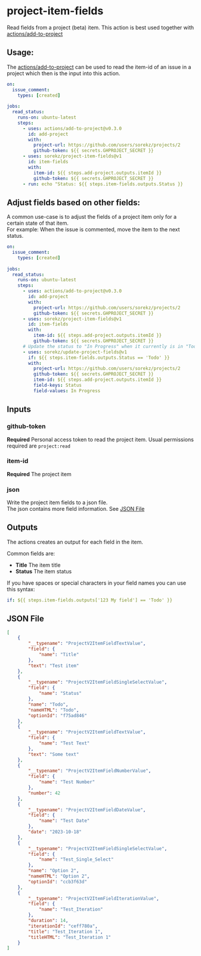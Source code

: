 # project-item-fields

Read fields from a project (beta) item.
This action is best used together with [actions/add-to-project](https://github.com/actions/add-to-project)

## Usage:
The [actions/add-to-project](https://github.com/actions/add-to-project) can be used to read the item-id of an issue in a project which then is the input into this action.
```yaml
on:
  issue_comment:
    types: [created]
  
jobs:
  read_status:
    runs-on: ubuntu-latest
    steps:
      - uses: actions/add-to-project@v0.3.0
        id: add-project
        with:
          project-url: https://github.com/users/sorekz/projects/2
          github-token: ${{ secrets.GHPROJECT_SECRET }}
      - uses: sorekz/project-item-fields@v1
        id: item-fields
        with:
          item-id: ${{ steps.add-project.outputs.itemId }}
          github-token: ${{ secrets.GHPROJECT_SECRET }}
      - run: echo "Status: ${{ steps.item-fields.outputs.Status }}
```

## Adjust fields based on other fields:
A common use-case is to adjust the fields of a project item only for a certain state of that item.\
For example: When the issue is commented, move the item to the next status.
```yaml
on:
  issue_comment:
    types: [created]
  
jobs:
  read_status:
    runs-on: ubuntu-latest
    steps:
      - uses: actions/add-to-project@v0.3.0
        id: add-project
        with:
          project-url: https://github.com/users/sorekz/projects/2
          github-token: ${{ secrets.GHPROJECT_SECRET }}
      - uses: sorekz/project-item-fields@v1
        id: item-fields
        with:
          item-id: ${{ steps.add-project.outputs.itemId }}
          github-token: ${{ secrets.GHPROJECT_SECRET }}
      # Update the status to "In Progress" when it currently is in "Todo"
      - uses: sorekz/update-project-fields@v1
        if: ${{ steps.item-fields.outputs.Status == 'Todo' }}
        with:
          project-url: https://github.com/users/sorekz/projects/2
          github-token: ${{ secrets.GHPROJECT_SECRET }}
          item-id: ${{ steps.add-project.outputs.itemId }}
          field-keys: Status
          field-values: In Progress
```

## Inputs
### github-token
**Required** Personal access token to read the project item. Usual permissions required are `project:read`

### item-id
**Required** The project item

### json
Write the project item fields to a json file.\
The json contains more field information. See [JSON File](#json-file)

## Outputs
The actions creates an output for each field in the item.

Common fields are:
- **Title** The item title
- **Status** The item status

If you have spaces or special characters in your field names you can use this syntax:
```yaml
if: ${{ steps.item-fields.outputs['123 My field'] == 'Todo' }}
```

## JSON File
```json
[
    {
        "__typename": "ProjectV2ItemFieldTextValue",
        "field": {
            "name": "Title"
        },
        "text": "Test item"
    },
    {
        "__typename": "ProjectV2ItemFieldSingleSelectValue",
        "field": {
            "name": "Status"
        },
        "name": "Todo",
        "nameHTML": "Todo",
        "optionId": "f75ad846"
    },
    {
        "__typename": "ProjectV2ItemFieldTextValue",
        "field": {
            "name": "Test Text"
        },
        "text": "Some text"
    },
    {
        "__typename": "ProjectV2ItemFieldNumberValue",
        "field": {
            "name": "Test Number"
        },
        "number": 42
    },
    {
        "__typename": "ProjectV2ItemFieldDateValue",
        "field": {
            "name": "Test Date"
        },
        "date": "2023-10-18"
    },
    {
        "__typename": "ProjectV2ItemFieldSingleSelectValue",
        "field": {
            "name": "Test_Single_Select"
        },
        "name": "Option 2",
        "nameHTML": "Option 2",
        "optionId": "ccb3f63d"
    },
    {
        "__typename": "ProjectV2ItemFieldIterationValue",
        "field": {
            "name": "Test_Iteration"
        },
        "duration": 14,
        "iterationId": "ceff780a",
        "title": "Test_Iteration 1",
        "titleHTML": "Test_Iteration 1"
    }
]
```
